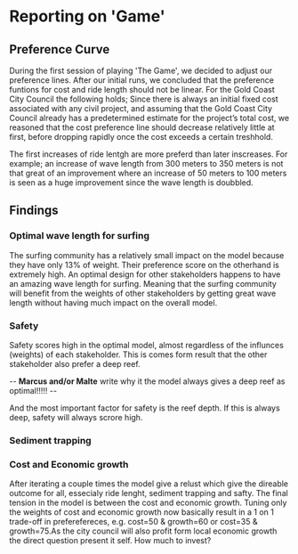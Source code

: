 # Reporting on 'Game' #



## Preference Curve ##

During the first session of playing 'The Game', we decided to adjust our preference lines. After our initial runs, we concluded that the preference funtions for cost and ride length should not be linear. For the Gold Coast City Council the following holds; Since there is always an initial fixed cost associated with any civil project, and assuming that the Gold Coast City Council already has a predetermined estimate for the project’s total cost, we reasoned that the cost preference line should decrease relatively little at first, before dropping rapidly once the cost exceeds a certain treshhold.

The first increases of ride lentgh are more preferd than later inscreases. For example; an increase of wave length from 300 meters to 350 meters is not that great of an improvement where an increase of 50 meters to 100 meters is seen as a huge improvement since the wave length is doubbled. 


## Findings ##


### Optimal wave length for surfing ###
The surfing community has a relatively small impact on the model because they have only 13% of weight. Their preference score on the otherhand is extremely high. An optimal design for other stakeholders happens to have an amazing wave length for surfing. Meaning that the surfing community will benefit from the weights of other stakeholders by getting great wave length without having much impact on the overall model. 

### Safety ###
Safety scores high in the optimal model, almost regardless of the influnces (weights) of each stakeholder. This is comes form result that the other stakeholder also prefer a deep reef. 

-- **Marcus and/or Malte** write why it the model always gives a deep reef as optimal!!!!! --

And the most important factor for safety is the reef depth. If this is always deep, safety will always scrore high.

### Sediment trapping 



### Cost and Economic growth ###
After iterating a couple times the model give a relust which give the direable outcome for all, essecialy ride lenght, sediment trapping and safty. The final tension in the model is between the cost and economic growth. Tuning only the weights of cost and economic growth now basically result in a 1 on 1 trade-off in preferefereces, e.g. cost=50 & growth=60 or cost=35 & growth=75.As the city council will also profit form local economic growth the direct question present it self. How much to invest? 



